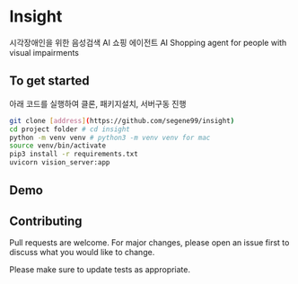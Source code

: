 # Insight

시각장애인을 위한 음성검색 AI 쇼핑 에이전트
AI Shopping agent for people with visual impairments

## To get started

아래 코드를 실행하여 클론, 패키지설치, 서버구동 진행

```bash
git clone [address](https://github.com/segene99/insight)
cd project folder # cd insight
python -m venv venv # python3 -m venv venv for mac
source venv/bin/activate
pip3 install -r requirements.txt
uvicorn vision_server:app
```

## Demo

## Contributing

Pull requests are welcome. For major changes, please open an issue first
to discuss what you would like to change.

Please make sure to update tests as appropriate.
